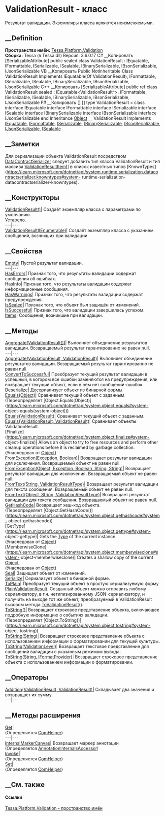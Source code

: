# ValidationResult - класс
Результат валидации. Экземпляры класса являются неизменяемыми.
## __Definition
 **Пространство имён:**
[Tessa.Platform.Validation](N_Tessa_Platform_Validation.htm)  
 **Сборка:** Tessa (в Tessa.dll) Версия: 3.6.0.17
C# __Копировать
    [SerializableAttribute]
    public sealed class ValidationResult : IEquatable<ValidationResult>, 
    	IFormattable, ISerializable, ISealable, IBinarySerializable, IBsonSerializable, 
    	IJsonSerializable
VB __Копировать
    <SerializableAttribute>
    Public NotInheritable Class ValidationResult
    	Implements IEquatable(Of ValidationResult), IFormattable, 
    	ISerializable, ISealable, IBinarySerializable, IBsonSerializable, IJsonSerializable
C++ __Копировать
    [SerializableAttribute]
    public ref class ValidationResult sealed : IEquatable<ValidationResult^>, 
    	IFormattable, ISerializable, ISealable, IBinarySerializable, IBsonSerializable, 
    	IJsonSerializable
F# __Копировать
     [<SealedAttribute>]
    [<SerializableAttribute>]
    type ValidationResult = 
        class
            interface IEquatable<ValidationResult>
            interface IFormattable
            interface ISerializable
            interface ISealable
            interface IBinarySerializable
            interface IBsonSerializable
            interface IJsonSerializable
        end
Inheritance
    [Object](https://learn.microsoft.com/dotnet/api/system.object) __ ValidationResult
Implements
    [IEquatable](https://learn.microsoft.com/dotnet/api/system.iequatable-1)<ValidationResult>, [IFormattable](https://learn.microsoft.com/dotnet/api/system.iformattable), [ISerializable](https://learn.microsoft.com/dotnet/api/system.runtime.serialization.iserializable), [IBinarySerializable](T_Tessa_Platform_IBinarySerializable.htm), [IBsonSerializable](T_Tessa_Platform_IBsonSerializable.htm), [IJsonSerializable](T_Tessa_Platform_IJsonSerializable.htm), [ISealable](T_Tessa_Platform_ISealable.htm)
##  __Заметки
Для сериализации объекта ValidationResult посредством
[DataContractSerializer](https://learn.microsoft.com/dotnet/api/system.runtime.serialization.datacontractserializer)
следует добавить тип класса ValidationResult и тип массива
[ValidationResultItem](T_Tessa_Platform_Validation_ValidationResultItem.htm)[]
в список известных типов
[KnownTypes](https://learn.microsoft.com/dotnet/api/system.runtime.serialization.datacontractserializer.knowntypes#system-
runtime-serialization-datacontractserializer-knowntypes).
## __Конструкторы
[ValidationResult()](M_Tessa_Platform_Validation_ValidationResult__ctor.htm)|
Создаёт экземпляр класса с параметрами по умолчанию.  
Устарело.  
---|---  
[ValidationResult(IEnumerable<ValidationResultItem>)](M_Tessa_Platform_Validation_ValidationResult__ctor_1.htm)|
Создаёт экземпляр класса с указанием сообщений, возникших при валидации.  
## __Свойства
[Empty](P_Tessa_Platform_Validation_ValidationResult_Empty.htm)|  Пустой
результат валидации.  
---|---  
[HasErrors](P_Tessa_Platform_Validation_ValidationResult_HasErrors.htm)|
Признак того, что результаты валидации содержат сообщения об ошибках.  
[HasInfo](P_Tessa_Platform_Validation_ValidationResult_HasInfo.htm)|  Признак
того, что результаты валидации содержат информационные сообщения.  
[HasWarnings](P_Tessa_Platform_Validation_ValidationResult_HasWarnings.htm)|
Признак того, что результаты валидации содержат предупреждения.  
[IsSealed](P_Tessa_Platform_Validation_ValidationResult_IsSealed.htm)| Признак
того, что объект был защищён от изменений.  
[IsSuccessful](P_Tessa_Platform_Validation_ValidationResult_IsSuccessful.htm)|
Признак того, что валидации завершилась успехом.  
[Items](P_Tessa_Platform_Validation_ValidationResult_Items.htm)|  Сообщения,
возникшие при валидации.  
## __Методы
[Aggregate(ValidationResult[])](M_Tessa_Platform_Validation_ValidationResult_Aggregate_1.htm)|
Выполняет объединение результатов валидации. Возвращаемый результат
гарантированно не равен null.  
---|---  
[Aggregate(ValidationResult,
ValidationResult)](M_Tessa_Platform_Validation_ValidationResult_Aggregate.htm)|
Выполняет объединение результатов валидации. Возвращаемый результат
гарантированно не равен null.  
[ConvertToSuccessful](M_Tessa_Platform_Validation_ValidationResult_ConvertToSuccessful.htm)|
Преобразует текущий результат валидации в успешный, в котором все ошибки
заменяются на предупреждения, или возвращает текущий объект, если в нём нет
сообщений-ошибок.  
[Deserialize](M_Tessa_Platform_Validation_ValidationResult_Deserialize.htm)|
Десериализует объект из бинарной формы.  
[Equals(Object)](M_Tessa_Platform_Validation_ValidationResult_Equals.htm)|
Сравнивает текущий объект с заданным.  
(Переопределяет
[Object.Equals(Object)](https://learn.microsoft.com/dotnet/api/system.object.equals#system-
object-equals\(system-object\)))  
[Equals(ValidationResult)](M_Tessa_Platform_Validation_ValidationResult_Equals_1.htm)|
Сравнивает текущий объект с заданным.  
[Equals(ValidationResult,
ValidationResult)](M_Tessa_Platform_Validation_ValidationResult_Equals_2.htm)|
Сравнивает объекты ValidationResult.  
[Finalize](https://learn.microsoft.com/dotnet/api/system.object.finalize#system-
object-finalize)| Allows an object to try to free resources and perform other
cleanup operations before it is reclaimed by garbage collection.  
(Унаследован от
[Object](https://learn.microsoft.com/dotnet/api/system.object))  
[FromException(Exception,
Boolean)](M_Tessa_Platform_Validation_ValidationResult_FromException.htm)|
Возвращает результат валидации для исключения. Возвращаемый объект не равен
null.  
[FromException(Object, Exception, Boolean, String,
String)](M_Tessa_Platform_Validation_ValidationResult_FromException_1.htm)|
Возвращает результат валидации для исключения. Возвращаемый объект не равен
null.  
[FromText(String,
ValidationResultType)](M_Tessa_Platform_Validation_ValidationResult_FromText_1.htm)|
Возвращает результат валидации для текста сообщения. Возвращаемый объект не
равен null.  
[FromText(Object, String,
ValidationResultType)](M_Tessa_Platform_Validation_ValidationResult_FromText.htm)|
Возвращает результат валидации для текста сообщения. Возвращаемый объект не
равен null.  
[GetHashCode](M_Tessa_Platform_Validation_ValidationResult_GetHashCode.htm)|
Возвращает хеш-код объекта.  
(Переопределяет
[Object.GetHashCode()](https://learn.microsoft.com/dotnet/api/system.object.gethashcode#system-
object-gethashcode))  
[GetType](https://learn.microsoft.com/dotnet/api/system.object.gettype#system-
object-gettype)| Gets the
[Type](https://learn.microsoft.com/dotnet/api/system.type) of the current
instance.  
(Унаследован от
[Object](https://learn.microsoft.com/dotnet/api/system.object))  
[MemberwiseClone](https://learn.microsoft.com/dotnet/api/system.object.memberwiseclone#system-
object-memberwiseclone)| Creates a shallow copy of the current
[Object](https://learn.microsoft.com/dotnet/api/system.object).  
(Унаследован от
[Object](https://learn.microsoft.com/dotnet/api/system.object))  
[Seal](M_Tessa_Platform_Validation_ValidationResult_Seal.htm)| Защищает объект
от изменений.  
[Serialize](M_Tessa_Platform_Validation_ValidationResult_Serialize.htm)|
Сериализует объект в бинарной форме.  
[ToPlain](M_Tessa_Platform_Validation_ValidationResult_ToPlain.htm)|
Преобразует текущий объект в простую сериализуемую форму
[PlainValidationResult](T_Tessa_Platform_Validation_PlainValidationResult.htm).
Созданный объект можно отправить любому сериализатору, в т.ч.
нетипизированному JSON-сериализатору, и получить на выходе тот же объект,
преобразуемый в ValidationResult вызовом метода
[ToValidationResult()](M_Tessa_Platform_Validation_PlainValidationResult_ToValidationResult.htm).  
[ToString()](M_Tessa_Platform_Validation_ValidationResult_ToString.htm)|
Возвращает строковое представление объекта, включающее подробную информацию о
событиях валидации.  
(Переопределяет
[Object.ToString()](https://learn.microsoft.com/dotnet/api/system.object.tostring#system-
object-tostring))  
[ToString(String)](M_Tessa_Platform_Validation_ValidationResult_ToString_1.htm)|
Возвращает строковое представление объекта с использованием информации о
форматировании для текущей культуры.  
[ToString(ValidationLevel)](M_Tessa_Platform_Validation_ValidationResult_ToString_3.htm)|
Возвращает текстовое представление для сообщений валидации с указанным режимом
вывода.  
[ToString(String,
IFormatProvider)](M_Tessa_Platform_Validation_ValidationResult_ToString_2.htm)|
Возвращает строковое представление объекта с использованием информации о
форматировании.  
##  __Операторы
[Addition(ValidationResult,
ValidationResult)](M_Tessa_Platform_Validation_ValidationResult_op_Addition.htm)|
Складывает два значения и возвращает их сумму.  
---|---  
##  __Методы расширения
[Get](M_Tessa_Extensions_Default_Client_EDS_ComHelper_Get.htm)|  
(Определяется
[ComHelper](T_Tessa_Extensions_Default_Client_EDS_ComHelper.htm))  
---|---  
[InternalMarkerCanvas](M_Tessa_UI_Views_Charting_Annotations_AnnotationInternalsAccessor_InternalMarkerCanvas.htm)|
Возвращает маркер аннотации  
(Определяется
[AnnotationInternalsAccessor](T_Tessa_UI_Views_Charting_Annotations_AnnotationInternalsAccessor.htm))  
[Invoke](M_Tessa_Extensions_Default_Client_EDS_ComHelper_Invoke.htm)|  
(Определяется
[ComHelper](T_Tessa_Extensions_Default_Client_EDS_ComHelper.htm))  
[Set](M_Tessa_Extensions_Default_Client_EDS_ComHelper_Set.htm)|  
(Определяется
[ComHelper](T_Tessa_Extensions_Default_Client_EDS_ComHelper.htm))  
##  __См. также
#### Ссылки
[Tessa.Platform.Validation - пространство
имён](N_Tessa_Platform_Validation.htm)
